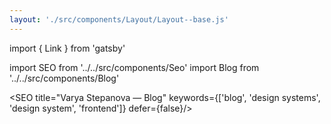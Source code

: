 ```yaml
---
layout: './src/components/Layout/Layout--base.js'
---
```

import { Link } from 'gatsby'

import SEO from '../../src/components/Seo'
import Blog from '../../src/components/Blog'

<SEO
  title="Varya Stepanova — Blog"
  keywords={['blog', 'design systems', 'design system', 'frontend']}
  defer={false}/>

<Blog/>
